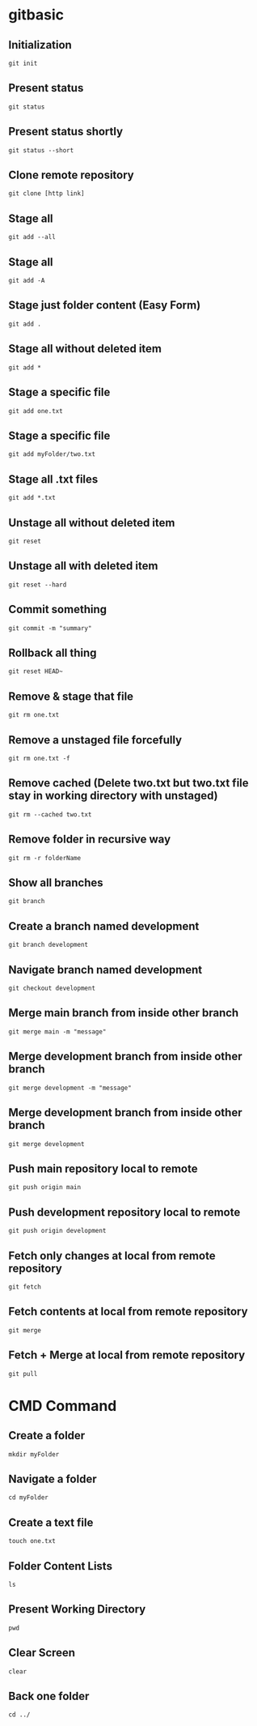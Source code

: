 # gitbasic
## Initialization
```code
git init
```
## Present status
```code
git status
```
## Present status shortly
```code
git status --short
```
## Clone remote repository
```code
git clone [http link]
```
## Stage all
```code
git add --all
```
## Stage all
```code
git add -A
```
## Stage just folder content (Easy Form)
```code
git add .
```
## Stage all without deleted item
```code
git add *
```
## Stage a specific file
```code
git add one.txt
```
## Stage a specific file
```code
git add myFolder/two.txt
```
## Stage all .txt files
```code
git add *.txt
```
## Unstage all without deleted item
```code
git reset
```
## Unstage all with deleted item
```code
git reset --hard
```
## Commit something
```code
git commit -m "summary"
```
## Rollback all thing
```code
git reset HEAD~
```
## Remove & stage that file
```code
git rm one.txt
```
## Remove a unstaged file forcefully
```code
git rm one.txt -f
```
## Remove cached (Delete two.txt but two.txt file stay in working directory with unstaged)
```code
git rm --cached two.txt
```
## Remove folder in recursive way
```code
git rm -r folderName
```
## Show all branches
```code
git branch
```
## Create a branch named development
```code
git branch development
```
## Navigate branch named development
```code
git checkout development
```
## Merge main branch from inside other branch
```code
git merge main -m "message"
```
## Merge development branch from inside other branch
```code
git merge development -m "message"
```
## Merge development branch from inside other branch
```code
git merge development
```
## Push main repository local to remote
```code
git push origin main
```
## Push development repository local to remote
```code
git push origin development
```
## Fetch only changes at local from remote repository
```code
git fetch
```
## Fetch contents at local from remote repository
```code
git merge
```
## Fetch + Merge at local from remote repository
```code
git pull
```

# CMD Command
## Create a folder
```code
mkdir myFolder
```
## Navigate a folder
```code
cd myFolder
```
## Create a text file
```code
touch one.txt
```
## Folder Content Lists
```code
ls
```
## Present Working Directory
```code
pwd
```
## Clear Screen
```code
clear
```
## Back one folder
```code
cd ../
```